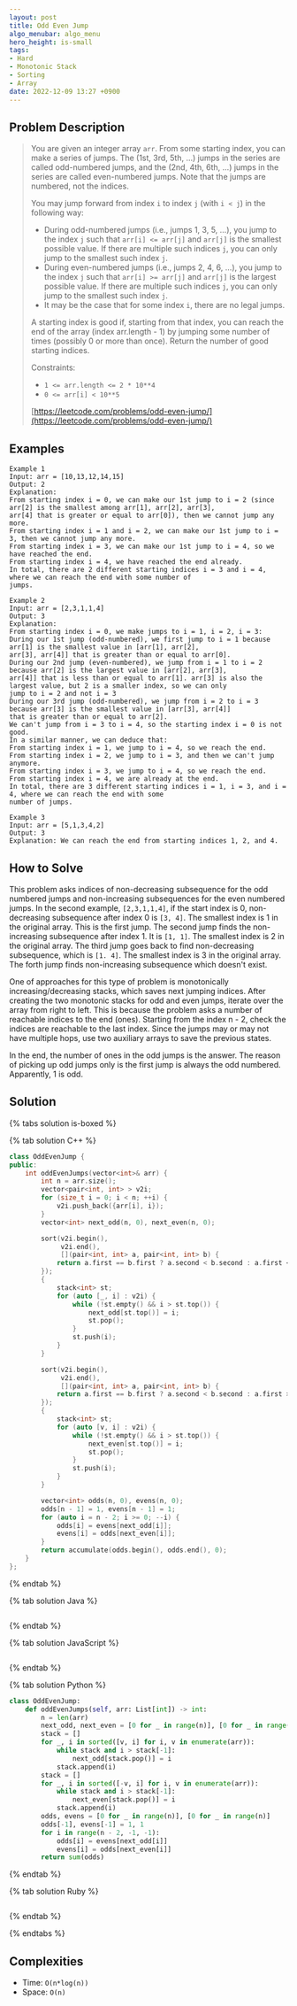 ```yaml
---
layout: post
title: Odd Even Jump
algo_menubar: algo_menu
hero_height: is-small
tags:
- Hard
- Monotonic Stack
- Sorting
- Array
date: 2022-12-09 13:27 +0900
---
```

## Problem Description
> You are given an integer array `arr`. From some starting index, you can make a series of jumps. The
> (1st, 3rd, 5th, ...) jumps in the series are called odd-numbered jumps, and the (2nd, 4th, 6th, ...) jumps
> in the series are called even-numbered jumps. Note that the jumps are numbered, not the indices.
>
> You may jump forward from index `i` to index `j` (with `i < j`) in the following way:
> - During odd-numbered jumps (i.e., jumps 1, 3, 5, ...), you jump to the index `j` such that `arr[i] <= arr[j]` and
>     `arr[j]` is the smallest possible value. If there are multiple such indices `j`, you can only jump to the
>     smallest such index `j`.
> - During even-numbered jumps (i.e., jumps 2, 4, 6, ...), you jump to the index `j` such that `arr[i] >= arr[j]` and
>     `arr[j]` is the largest possible value. If there are multiple such indices `j`, you can only jump to the
>     smallest such index `j`.
> - It may be the case that for some index `i`, there are no legal jumps.
>
> A starting index is good if, starting from that index, you can reach the end of the array (index arr.length - 1)
> by jumping some number of times (possibly 0 or more than once).
> Return the number of good starting indices.
>
> Constraints:
> - `1 <= arr.length <= 2 * 10**4`
> - `0 <= arr[i] < 10**5`
>
> [https://leetcode.com/problems/odd-even-jump/](https://leetcode.com/problems/odd-even-jump/)

## Examples
```
Example 1
Input: arr = [10,13,12,14,15]
Output: 2
Explanation: 
From starting index i = 0, we can make our 1st jump to i = 2 (since arr[2] is the smallest among arr[1], arr[2], arr[3],
arr[4] that is greater or equal to arr[0]), then we cannot jump any more.
From starting index i = 1 and i = 2, we can make our 1st jump to i = 3, then we cannot jump any more.
From starting index i = 3, we can make our 1st jump to i = 4, so we have reached the end.
From starting index i = 4, we have reached the end already.
In total, there are 2 different starting indices i = 3 and i = 4, where we can reach the end with some number of
jumps.
```

```
Example 2
Input: arr = [2,3,1,1,4]
Output: 3
Explanation: 
From starting index i = 0, we make jumps to i = 1, i = 2, i = 3:
During our 1st jump (odd-numbered), we first jump to i = 1 because arr[1] is the smallest value in [arr[1], arr[2],
arr[3], arr[4]] that is greater than or equal to arr[0].
During our 2nd jump (even-numbered), we jump from i = 1 to i = 2 because arr[2] is the largest value in [arr[2], arr[3],
arr[4]] that is less than or equal to arr[1]. arr[3] is also the largest value, but 2 is a smaller index, so we can only
jump to i = 2 and not i = 3
During our 3rd jump (odd-numbered), we jump from i = 2 to i = 3 because arr[3] is the smallest value in [arr[3], arr[4]]
that is greater than or equal to arr[2].
We can't jump from i = 3 to i = 4, so the starting index i = 0 is not good.
In a similar manner, we can deduce that:
From starting index i = 1, we jump to i = 4, so we reach the end.
From starting index i = 2, we jump to i = 3, and then we can't jump anymore.
From starting index i = 3, we jump to i = 4, so we reach the end.
From starting index i = 4, we are already at the end.
In total, there are 3 different starting indices i = 1, i = 3, and i = 4, where we can reach the end with some
number of jumps.
```

```
Example 3
Input: arr = [5,1,3,4,2]
Output: 3
Explanation: We can reach the end from starting indices 1, 2, and 4.
```

## How to Solve
This problem asks indices of non-decreasing subsequence for the odd numbered jumps and non-increasing subsequences
for the even numbered jumps.
In the second example, `[2,3,1,1,4]`, if the start index is 0, non-decreasing subsequence after index 0 is `[3, 4]`.
The smallest index is 1 in the original array. This is the first jump.
The second jump finds the non-increasing subsequence after index 1. It is `[1, 1]`.
The smallest index is 2 in the original array.
The third jump goes back to find non-decreasing subsequence, which is `[1. 4]`.
The smallest index is 3 in the original array.
The forth jump finds non-increasing subsequence which doesn't exist.

One of approaches for this type of problem is monotonically increasing/decreasing stacks, which saves next jumping indices.
After creating the two monotonic stacks for odd and even jumps, iterate over the array from right to left.
This is because the problem asks a number of reachable indices to the end (ones).
Starting from the index n - 2, check the indices are reachable to the last index.
Since the jumps may or may not have multiple hops, use two auxiliary arrays to save the previous states.

In the end, the number of ones in the odd jumps is the answer.
The reason of picking up odd jumps only is the first jump is always the odd numbered.
Apparently, 1 is odd.


## Solution

{% tabs solution is-boxed %}

{% tab solution C++ %}
```cpp
class OddEvenJump {
public:
    int oddEvenJumps(vector<int>& arr) {
        int n = arr.size();
        vector<pair<int, int> > v2i;
        for (size_t i = 0; i < n; ++i) {
            v2i.push_back({arr[i], i});
        }
        vector<int> next_odd(n, 0), next_even(n, 0);

        sort(v2i.begin(),
             v2i.end(),
             [](pair<int, int> a, pair<int, int> b) {
            return a.first == b.first ? a.second < b.second : a.first < b.first;
        });
        {
            stack<int> st;
            for (auto [_, i] : v2i) {
                while (!st.empty() && i > st.top()) {
                    next_odd[st.top()] = i;
                    st.pop();
                }
                st.push(i);
            }
        }

        sort(v2i.begin(),
             v2i.end(),
             [](pair<int, int> a, pair<int, int> b) {
            return a.first == b.first ? a.second < b.second : a.first > b.first;
        });
        {
            stack<int> st;
            for (auto [v, i] : v2i) {
                while (!st.empty() && i > st.top()) {
                    next_even[st.top()] = i;
                    st.pop();
                }
                st.push(i);
            }
        }

        vector<int> odds(n, 0), evens(n, 0);
        odds[n - 1] = 1, evens[n - 1] = 1;
        for (auto i = n - 2; i >= 0; --i) {
            odds[i] = evens[next_odd[i]];
            evens[i] = odds[next_even[i]];
        }
        return accumulate(odds.begin(), odds.end(), 0);
    }
};
```
{% endtab %}

{% tab solution Java %}
```java

```
{% endtab %}

{% tab solution JavaScript %}
```js

```
{% endtab %}

{% tab solution Python %}
```python
class OddEvenJump:
    def oddEvenJumps(self, arr: List[int]) -> int:
        n = len(arr)
        next_odd, next_even = [0 for _ in range(n)], [0 for _ in range(n)]
        stack = []
        for _, i in sorted([v, i] for i, v in enumerate(arr)):
            while stack and i > stack[-1]:
                next_odd[stack.pop()] = i
            stack.append(i)
        stack = []
        for _, i in sorted([-v, i] for i, v in enumerate(arr)):
            while stack and i > stack[-1]:
                next_even[stack.pop()] = i
            stack.append(i)
        odds, evens = [0 for _ in range(n)], [0 for _ in range(n)]
        odds[-1], evens[-1] = 1, 1
        for i in range(n - 2, -1, -1):
            odds[i] = evens[next_odd[i]]
            evens[i] = odds[next_even[i]]
        return sum(odds)
```
{% endtab %}

{% tab solution Ruby %}
```ruby

```
{% endtab %}

{% endtabs %}



## Complexities
- Time: `O(n*log(n))`
- Space: `O(n)`
